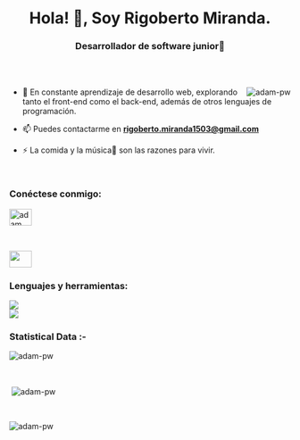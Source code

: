 <h1 align="center">Hola! 👋, Soy Rigoberto Miranda.</h1>
<h3 align="center">Desarrollador de software junior🌟</h3>

<br>


<br>

<p><img align="right" src="https://github.com/Adam-pw/Adam-pw/blob/main/animation_500_kxa883sd.gif" alt="adam-pw" /></p>


- 🌱 En constante aprendizaje de desarrollo web, explorando tanto el front-end como el back-end, además de otros lenguajes de programación.

- 📫 Puedes contactarme en **rigoberto.miranda1503@gmail.com**

- ⚡ La comida y la música🎵 son las razones para vivir.

<br>

<h3 align="left">Conéctese conmigo:</h3>
<p align="left">
  <a href="https://www.linkedin.com/in/rigoberto-miranda-4080ba237/" target="blank"><img align="center"
      src="https://raw.githubusercontent.com/rahuldkjain/github-profile-readme-generator/master/src/images/icons/Social/linked-in-alt.svg"
      alt="adam pithewan" height="30" width="40" /></a>

</p>

<br>

<img height="30" width="40" src="https://camo.githubusercontent.com/94b33bd991f6c3135af747bdf27361be43e797c0fce678b62ed5aef57e9d8bd7/68747470733a2f2f6d65646961322e67697068792e636f6d2f6d656469612f51737347456d706b79454f684243623765312f67697068792e6769663f6369643d656366303565343761306e336769316266716e74716d6f62386739616964316f796a327772336473336d67373030626c267269643d67697068792e676966">  <h3 align="left">Lenguajes y herramientas:</h3>

   <a href="https://skillicons.dev">
    <img src="https://skillicons.dev/icons?i=html,css,js,bootstrap,sass,java" />
     <br>
      <img src="https://skillicons.dev/icons?i=py,spring,mysql,git,github" />
  </a>


<br>

<h3>Statistical Data :-</h3>
<p><img align="center"
    src="https://github-readme-stats.vercel.app/api/top-langs?username=adam-pw&show_icons=true&locale=en&bg_color=0d1117&text_color=ffffff&layout=compact"
    alt="adam-pw" 
    bg_color=#808080/></p>

<br>

<p>&nbsp;<img align="center" src="https://github-readme-stats.vercel.app/api?username=adam-pw&show_icons=true&locale=en&bg_color=0d1117&text_color=ffffff&repo=convoychat"
    alt="adam-pw" /></p>

<br>

<p>
  <img align="center" src="https://github-readme-streak-stats.herokuapp.com/?user=Adam-pw&theme=dark&background=0d1117&date_format=M%20j%5B%2C%20Y%5D" alt="adam-pw" />
</p>
      
<p align="left"> <a href="https://twitter.com/" target="blank"><img
      src="https://img.shields.io/twitter/follow/?logo=twitter&style=for-the-badge" alt="" /></a> </p>
